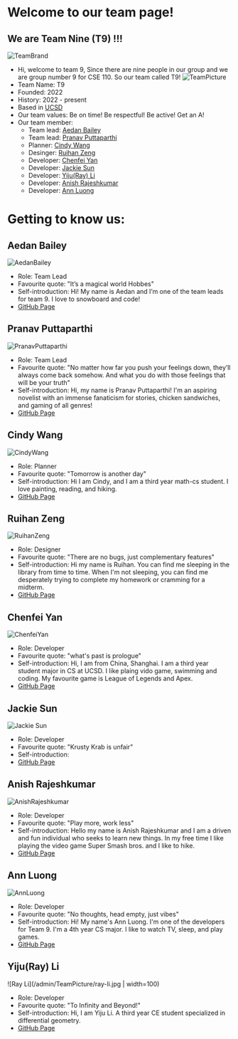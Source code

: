 # Welcome to our team page!
## We are Team Nine (T9) !!!
![TeamBrand](/admin/Branding/Team%209%20logo.jpg)
- Hi, welcome to team 9, Since there are nine people in our group and we are group number 9 for CSE 110. So our team called T9!
![TeamPicture](/admin/TeamPicture/teamPicture.jpg)
- Team Name: T9
- Founded: 2022
- History: 2022 - present
- Based in [UCSD](https://ucsd.edu/)
- Our team values: Be on time! Be respectful! Be active! Get an A!
- Our team member: 
  - Team lead: [Aedan Bailey](#aedan-bailey)
  - Team lead: [Pranav Puttaparthi](#pranav-puttaparthi)
  - Planner: [Cindy Wang](#cindy-wang)
  - Desinger: [Ruihan Zeng](#ruihan-zeng)
  - Developer: [Chenfei Yan](#chenfei-yan)
  - Developer: [Jackie Sun](#jackie-sun)
  - Developer: [Yiju(Ray) Li](#yijuray-li)
  - Developer: [Anish Rajeshkumar](#anish-rajeshkumar)
  - Developer: [Ann Luong](#ann-luong)


# Getting to know us: 
## Aedan Bailey
![AedanBailey](/admin/TeamPicture/AedanBailey.jpg)
  - Role: Team Lead
  - Favourite quote: "It’s a magical world Hobbes"
  - Self-introduction: Hi! My name is Aedan and I’m one of the team leads for team 9. I love to snowboard and code!
  - [GitHub Page](https://github.com/B3DAN)
## Pranav Puttaparthi
![PranavPuttaparthi](/admin/TeamPicture/PranavPuttaparthi_ID.jpg)
  - Role: Team Lead
  - Favourite quote: "No matter how far you push your feelings down, they’ll always come back somehow. And what you do with those feelings that will be your truth"
  - Self-introduction: Hi, my name is Pranav Puttaparthi! I'm an aspiring novelist with an immense fanaticism for stories, chicken sandwiches, and gaming of all genres!
  - [GitHub Page](https://github.com/pranav-puttaparthi)
## Cindy Wang
![CindyWang](/admin/TeamPicture/Cindy%20Wang.jpg)
  - Role: Planner
  - Favourite quote: "Tomorrow is another day"
  - Self-introduction: Hi I am Cindy, and I am a third year math-cs student. I love painting, reading, and hiking. 
  - [GitHub Page](https://github.com/xiw013)
## Ruihan Zeng
![RuihanZeng](/admin/TeamPicture/RuihanZeng.png)
  - Role: Designer
  - Favourite quote: "There are no bugs, just complementary features"
  - Self-introduction: Hi my name is Ruihan.  You can find me sleeping in the library from time to time.  When I'm not sleeping, you can find me desperately trying to complete my homework or cramming for a midterm.
  - [GitHub Page](https://github.com/r3zeng)
## Chenfei Yan
![ChenfeiYan](/admin/TeamPicture/Chenfei.jpg)
  - Role: Developer
  - Favourite quote: "what's past is prologue"
  - Self-introduction: Hi, I am from China, Shanghai. I am a third year student major in CS at UCSD. I like plaing vido game, swimming and coding. My favourite game is League of Legends and Apex.
  - [GitHub Page](https://github.com/Lanmei0914)
## Jackie Sun
![Jackie Sun](/admin/TeamPicture/JackieSun.jpg)
  - Role: Developer
  - Favourite quote: "Krusty Krab is unfair"
  - Self-introduction: 
  - [GitHub Page](https://github.com/JackieJSun)
## Anish Rajeshkumar
![AnishRajeshkumar](/admin/TeamPicture/AnishRajeshkumar.jpg)
  - Role: Developer
  - Favourite quote: "Play more, work less"
  - Self-introduction: Hello my name is Anish Rajeshkumar and I am a driven and fun individual who seeks to learn new things. In my free time I like playing the video game Super Smash bros. and I like to hike.
  - [GitHub Page](https://github.com/anishrajeshkumar2002) 
## Ann Luong
![AnnLuong](/admin/TeamPicture/AnnLuong.jpg)
  - Role: Developer
  - Favourite quote: "No thoughts, head empty, just vibes"
  - Self-introduction: Hi! My name's Ann Luong. I'm one of the developers for Team 9. I'm a 4th year CS major. I like to watch TV, sleep, and play games.
  - [GitHub Page](https://github.com/hoangann23)
## Yiju(Ray) Li
![Ray Li](/admin/TeamPicture/ray-li.jpg | width=100)
  - Role: Developer
  - Favourite quote: "To Infinity and Beyond!"
  - Self-introduction: Hi, I am Yiju Li. A third year CE student specialized in differential geometry. 
  - [GitHub Page](https://github.com/Ray-Li-official)
